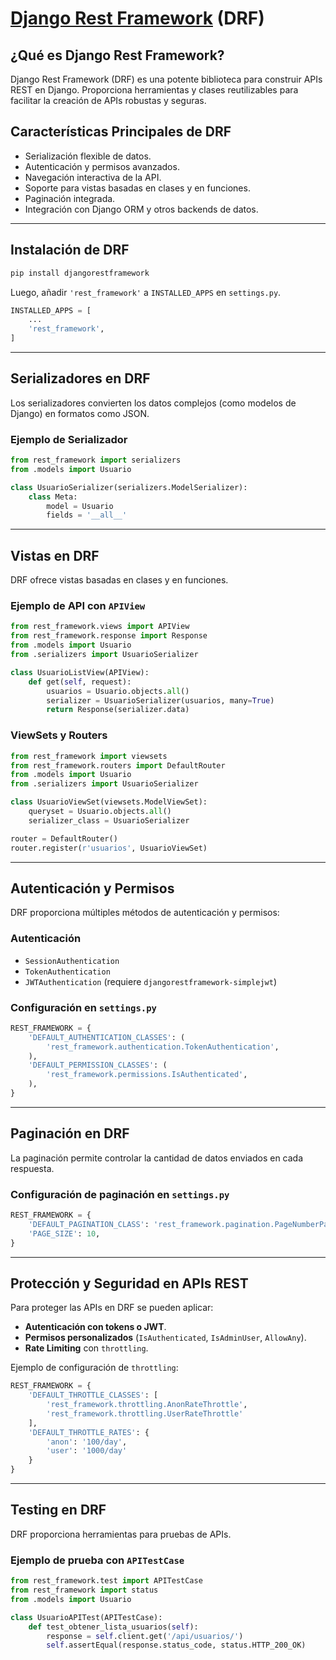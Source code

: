 # [Django Rest Framework](https://www.django-rest-framework.org/) (DRF)

## ¿Qué es Django Rest Framework?
Django Rest Framework (DRF) es una potente biblioteca para construir APIs REST en Django. Proporciona herramientas y clases reutilizables para facilitar la creación de APIs robustas y seguras.

## Características Principales de DRF
- Serialización flexible de datos.
- Autenticación y permisos avanzados.
- Navegación interactiva de la API.
- Soporte para vistas basadas en clases y en funciones.
- Paginación integrada.
- Integración con Django ORM y otros backends de datos.

---

## Instalación de DRF
```sh
pip install djangorestframework
```
Luego, añadir `'rest_framework'` a `INSTALLED_APPS` en `settings.py`.
```python
INSTALLED_APPS = [
    ...
    'rest_framework',
]
```

---

## Serializadores en DRF
Los serializadores convierten los datos complejos (como modelos de Django) en formatos como JSON.

### Ejemplo de Serializador
```python
from rest_framework import serializers
from .models import Usuario

class UsuarioSerializer(serializers.ModelSerializer):
    class Meta:
        model = Usuario
        fields = '__all__'
```

---

## Vistas en DRF
DRF ofrece vistas basadas en clases y en funciones.

### Ejemplo de API con `APIView`
```python
from rest_framework.views import APIView
from rest_framework.response import Response
from .models import Usuario
from .serializers import UsuarioSerializer

class UsuarioListView(APIView):
    def get(self, request):
        usuarios = Usuario.objects.all()
        serializer = UsuarioSerializer(usuarios, many=True)
        return Response(serializer.data)
```

### ViewSets y Routers
```python
from rest_framework import viewsets
from rest_framework.routers import DefaultRouter
from .models import Usuario
from .serializers import UsuarioSerializer

class UsuarioViewSet(viewsets.ModelViewSet):
    queryset = Usuario.objects.all()
    serializer_class = UsuarioSerializer

router = DefaultRouter()
router.register(r'usuarios', UsuarioViewSet)
```

---

## Autenticación y Permisos
DRF proporciona múltiples métodos de autenticación y permisos:

### Autenticación
- `SessionAuthentication`
- `TokenAuthentication`
- `JWTAuthentication` (requiere `djangorestframework-simplejwt`)

### Configuración en `settings.py`
```python
REST_FRAMEWORK = {
    'DEFAULT_AUTHENTICATION_CLASSES': (
        'rest_framework.authentication.TokenAuthentication',
    ),
    'DEFAULT_PERMISSION_CLASSES': (
        'rest_framework.permissions.IsAuthenticated',
    ),
}
```

---

## Paginación en DRF
La paginación permite controlar la cantidad de datos enviados en cada respuesta.

### Configuración de paginación en `settings.py`
```python
REST_FRAMEWORK = {
    'DEFAULT_PAGINATION_CLASS': 'rest_framework.pagination.PageNumberPagination',
    'PAGE_SIZE': 10,
}
```

---

## Protección y Seguridad en APIs REST
Para proteger las APIs en DRF se pueden aplicar:
- **Autenticación con tokens o JWT**.
- **Permisos personalizados** (`IsAuthenticated`, `IsAdminUser`, `AllowAny`).
- **Rate Limiting** con `throttling`.

Ejemplo de configuración de `throttling`:
```python
REST_FRAMEWORK = {
    'DEFAULT_THROTTLE_CLASSES': [
        'rest_framework.throttling.AnonRateThrottle',
        'rest_framework.throttling.UserRateThrottle'
    ],
    'DEFAULT_THROTTLE_RATES': {
        'anon': '100/day',
        'user': '1000/day'
    }
}
```

---

## Testing en DRF
DRF proporciona herramientas para pruebas de APIs.

### Ejemplo de prueba con `APITestCase`
```python
from rest_framework.test import APITestCase
from rest_framework import status
from .models import Usuario

class UsuarioAPITest(APITestCase):
    def test_obtener_lista_usuarios(self):
        response = self.client.get('/api/usuarios/')
        self.assertEqual(response.status_code, status.HTTP_200_OK)
```